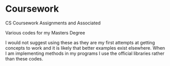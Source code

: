 # Coursework
CS Coursework Assignments and Associated

Various codes for my Masters Degree

I would not suggest using these as they are my first attempts at getting concepts to work and it is likely that better examples exist elsewhere.
When I am implementing methods in my programs I use the official libraries rather than these codes.
